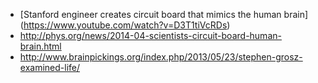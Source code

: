 * [Stanford engineer creates circuit board that mimics the human brain] (https://www.youtube.com/watch?v=D3T1tiVcRDs)
* http://phys.org/news/2014-04-scientists-circuit-board-human-brain.html
* http://www.brainpickings.org/index.php/2013/05/23/stephen-grosz-examined-life/
